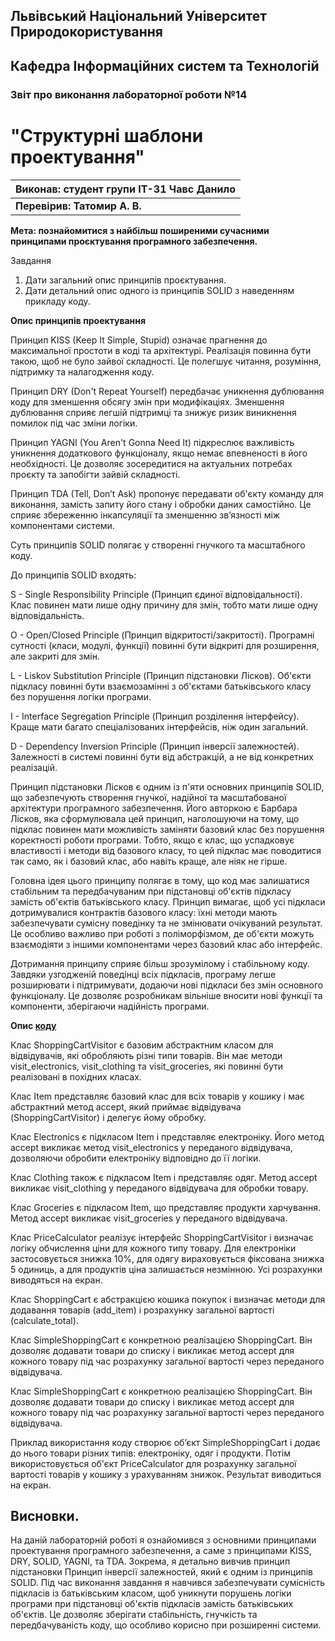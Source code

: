 ## Львівський Національний Університет Природокористування
## Кафедра Інформаційних систем та Технологій



### Звіт про виконання лабораторної роботи №14
# "Структурні шаблони проектування"



| **Виконав: студент групи ІТ-31 Чавс Данило**  |
|-----------------------------------------------|
| **Перевірив: Татомир А. В.**                  |




**Мета: познайомитися з найбільш поширеними сучасними принципами
проєктування програмного забезпечення.**


Завдання

1. Дати загальний опис принципів проєктування.
2. Дати детальний опис одного із принципів SOLID з наведенням 
прикладу коду.

**Опис принципів проектування**

Принцип KISS (Keep It Simple, Stupid) означає прагнення до максимальної 
простоти в коді та архітектурі. Реалізація повинна бути такою, щоб не 
було зайвої складності. Це полегшує читання, розуміння, підтримку та 
налагодження коду.

Принцип DRY (Don't Repeat Yourself) передбачає уникнення дублювання коду 
для зменшення обсягу змін при модифікаціях. Зменшення дублювання сприяє 
легшій підтримці та знижує ризик виникнення помилок під час зміни логіки.

Принцип YAGNI (You Aren't Gonna Need It) підкреслює важливість уникнення додаткового 
функціоналу, якщо немає впевненості в його необхідності. Це дозволяє зосередитися 
на актуальних потребах проєкту та запобігти зайвій складності.

Принцип TDA (Tell, Don’t Ask) пропонує передавати об'єкту команду для виконання, 
замість запиту його стану і обробки даних самостійно. Це сприяє збереженню 
інкапсуляції та зменшенню зв’язності між компонентами системи.

Суть принципів SOLID полягає у створенні гнучкого та масштабного коду.

До принципів SOLID входять:

S - Single Responsibility Principle (Принцип єдиної відповідальності). Клас 
повинен мати лише одну причину для змін, тобто мати лише одну відповідальність.

O - Open/Closed Principle (Принцип відкритості/закритості). Програмні сутності
(класи, модулі, функції) повинні бути відкриті для розширення, але закриті для змін.

L - Liskov Substitution Principle (Принцип підстановки Лісков). Об'єкти підкласу 
повинні бути взаємозамінні з об'єктами батьківського класу без порушення логіки програми.

I - Interface Segregation Principle (Принцип розділення інтерфейсу). Краще мати багато
спеціалізованих інтерфейсів, ніж один загальний.

D - Dependency Inversion Principle (Принцип інверсії залежностей). Залежності в системі 
повинні бути від абстракцій, а не від конкретних реалізацій.


Принцип підстановки Лісков є одним із п'яти основних принципів SOLID, що 
забезпечують створення гнучкої, надійної та масштабованої архітектури 
програмного забезпечення. Його авторкою є Барбара Лісков, яка сформулювала 
цей принцип, наголошуючи на тому, що підклас повинен мати можливість 
заміняти базовий клас без порушення коректності роботи програми. Тобто, 
якщо є клас, що успадковує властивості і методи від базового класу, то 
цей підклас має поводитися так само, як і базовий клас, або навіть краще, 
але ніяк не гірше.

Головна ідея цього принципу полягає в тому, що код має залишатися стабільним 
та передбачуваним при підстановці об'єктів підкласу замість об'єктів 
батьківського класу. Принцип вимагає, щоб усі підкласи дотримувалися 
контрактів базового класу: їхні методи мають забезпечувати сумісну поведінку 
та не змінювати очікуваний результат. Це особливо важливо при роботі з 
поліморфізмом, де об'єкти можуть взаємодіяти з іншими компонентами через 
базовий клас або інтерфейс.

Дотримання принципу сприяє більш зрозумілому і стабільному коду. Завдяки 
узгодженій поведінці всіх підкласів, програму легше розширювати і 
підтримувати, додаючи нові підкласи без змін основного функціоналу. 
Це дозволяє розробникам вільніше вносити нові функції та компоненти, 
зберігаючи надійність програми.


**Опис [коду](./liskov_substitution_principle.py)**

Клас ShoppingCartVisitor є базовим абстрактним класом для відвідувачів, 
які обробляють різні типи товарів. Він має методи visit_electronics, visit_clothing та visit_groceries, 
які повинні бути реалізовані в похідних класах.

Клас Item представляє базовий клас для всіх товарів у кошику і має абстрактний метод accept, 
який приймає відвідувача (ShoppingCartVisitor) і делегує йому обробку.

Клас Electronics є підкласом Item і представляє електроніку. 
Його метод accept викликає метод visit_electronics у переданого відвідувача,
дозволяючи обробити електроніку відповідно до її логіки.

Клас Clothing також є підкласом Item і представляє одяг. 
Метод accept викликає visit_clothing у переданого відвідувача для обробки товару.

Клас Groceries є підкласом Item, що представляє продукти харчування.
Метод accept викликає visit_groceries у переданого відвідувача.

Клас PriceCalculator реалізує інтерфейс ShoppingCartVisitor і визначає 
логіку обчислення ціни для кожного типу товару. Для електроніки застосовується знижка 10%, 
для одягу вираховується фіксована знижка 5 одиниць, а для продуктів ціна залишається незмінною. 
Усі розрахунки виводяться на екран.

Клас ShoppingCart є абстракцією кошика покупок і визначає методи 
для додавання товарів (add_item) і розрахунку загальної вартості (calculate_total).

Клас SimpleShoppingCart є конкретною реалізацією ShoppingCart. Він дозволяє додавати товари до списку 
і викликає метод accept для кожного товару під час розрахунку загальної вартості через переданого відвідувача.

Клас SimpleShoppingCart є конкретною реалізацією ShoppingCart. Він дозволяє додавати товари до списку 
і викликає метод accept для кожного товару під час розрахунку загальної вартості через переданого відвідувача.

Приклад використання коду створює об’єкт SimpleShoppingCart і додає до нього товари різних типів: електроніку, 
одяг і продукти. Потім використовується об'єкт PriceCalculator для розрахунку загальної вартості товарів 
у кошику з урахуванням знижок. Результат виводиться на екран.

## Висновки. 

На даній лабораторній роботі я ознайомився з основними принципами проектування 
програмного забезпечення, а саме з принципами KISS, DRY, SOLID, YAGNI, та TDA. 
Зокрема, я детально вивчив принцип підстановки Принцип інверсії залежностей, який є одним із 
принципів SOLID. Під час виконання завдання я навчився забезпечувати сумісність підкласів 
із батьківським класом, щоб уникнути порушень логіки програми при підстановці 
об'єктів підкласів замість батьківських об'єктів. Це дозволяє зберігати 
стабільність, гнучкість та передбачуваність коду, що особливо корисно при 
розширенні системи.
